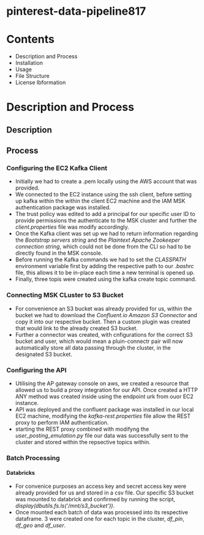 # pinterest-data-pipeline817

# Contents
- Description and Process
- Installation
- Usage
- File Structure
- License Ibformation

# Description and Process
## Description

## Process
### Configuring the EC2 Kafka Client
- Initially we had to create a .pem locally using the AWS account that was provided.
- We connected to the EC2 instance using the ssh client, before setting up kafka within the within the client EC2 machine and the IAM MSK authentication package was installed.
- The trust policy was edited to add a principal for our specific user ID to provide permissions the authenticate to the MSK cluster and further the *client.properties* file was modify accordingly.
- Once the Kafka client was set up we had to return information regarding the *Bootstrap servers string* and the *Plaintext Apache Zookeeper connection string*, which could not be done from the CLI so had to be directly found in the MSK console.
- Before running the Kafka commands we had to set the *CLASSPATH* environment variable first by adding the respective path to our *.bashrc* file, this allows it to be in-place each time a new terminal is opened up.
- Finally, three topis were created using the kafka create topic command.

### Connecting MSK CLuster to S3 Bucket
- For convenience an S3 bucket was already provided for us, within the bucket we had to download the *Confluent.io Amazon S3 Connector* and copy it into our respective bucket. Then a custom plugin was created that would link to the already created S3 bucket.
- Further a connector was created, with cnfigurations for the correct S3 bucket and user, which would mean a pluin-connectr pair will now automatically store all data passing through the cluster, in the designated S3 bucket.

### Configuring the API
- Utilising the AP gateway console on aws, we created a resource that allowed us to build a proxy integration for our API. Once created a HTTP ANY method was created inside using the endpoint urk from ouor EC2 instance.
- API was deployed and the confluent package was installed in our local EC2 machine, modifying the *kafka-rest.properties* file allow the REST proxy to perform IAM authentication.
- starting the REST proxy combined with modifyng the *user_posting_emulation.py* file our data was successfully sent to the cluster and stored within the repsective topics within.

### Batch Processing
#### Databricks
- For convenice purposes an access key and secret access key were already provided for us and stored in a csv file. Our specific S3 bucket was mounted to databrick and confirmed by running the script, *display(dbutils.fs.ls('/mnt/s3_bucket'))*.
- Once mounted each batch of data was processed into its respective dataframe. 3 were created one for each topic in the cluster, *df_pin*, *df_geo* and *df_user*.
